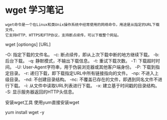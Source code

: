 # wget 学习笔记
	wget命令是一个在Linux和类Unix操作系统中经常使用的网络命令，用途是从指定的URL下载文件。
	它支持HTTP、HTTPS和FTP协议，支持断点续传，可以下载整个网站。

wget [optiongs] [URL]

-O: 指定下载的文件名。
-c: 断点续传，即从上次下载中断的地方继续下载。
-b: 后台下载。
-q: 静默模式，不输出下载信息。
-t: 重试下载次数。
-T: 下载超时时间。
-U: User-Agent字符串，用于伪装浏览器或其他客户端身份。
-P: 下载到指定目录。
-r: 递归下载，即下载指定URL中所有链接指向的文件。
-np: 不进入上级目录。
-nd: 不创建目录结构。
-nc: 不覆盖已存在的文件，即遇到同名文件不进行下载。
-i: 从文件中读取URL列表进行下载。
-x: 建立基于时间戳的目录结构。
-S: 显示服务器返回的HTTP头信息。


安装wget工具
使用yum直接安装wget

yum install wget -y